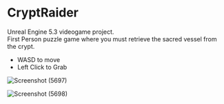 # CryptRaider

Unreal Engine 5.3 videogame project. <br>
First Person puzzle game where you must retrieve the sacred vessel from the crypt.  <br>
- WASD to move
- Left Click to Grab

![Screenshot (5697)](https://github.com/LuisPlasencia/CryptRaider/assets/60783486/d70baa5f-47d5-4255-b6f8-cc30295f7ebb)

![Screenshot (5698)](https://github.com/LuisPlasencia/CryptRaider/assets/60783486/b54edbe5-687b-4feb-a662-69ff0106eecd)
